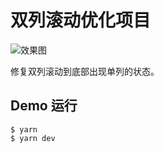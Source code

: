 # 双列滚动优化项目

![效果图](https://code.devops.xiaohongshu.com/yami/double-column-scroll/uploads/882328a3c378727a49be077b93fd53eb/image.png)

修复双列滚动到底部出现单列的状态。

## Demo 运行

```shell
$ yarn 
$ yarn dev
```

